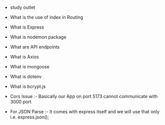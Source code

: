 - study outlet
- What is the use of index in Routing
- What is Express
- What is nodemon package
- What are API endpoints
- What is Axios
- What is mongoose
- What is dotenv
- What is bcrypt.js

- Cors Issue :-
  Basically our App on port 5173 cannot communicate with 3000 port

- For JSON Parse :-
  It comes with express itself and we will use that only i.e. express.json();

